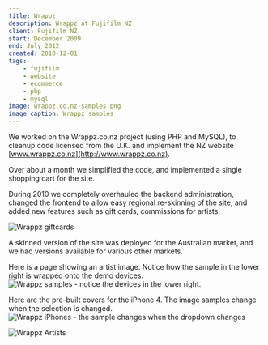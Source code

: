 ```yaml
---
title: Wrappz
description: Wrappz at Fujifilm NZ
client: Fujifilm NZ
start: December 2009
end: July 2012
created: 2010-12-01
tags:
    - fujifilm
    - website
    - ecommerce
    - php
    - mysql
image: wrappz.co.nz-samples.png
image_caption: Wrappz samples
---
```



We worked on the Wrappz.co.nz project (using PHP and MySQL), to cleanup code licensed from the U.K.
and implement the NZ website [www.wrappz.co.nz](http://www.wrappz.co.nz). 

<!--more-->

Over about a month we simplified the code, and implemented a single shopping cart
for the site. 

During 2010 we completely overhauled the backend administration,
changed the frontend to allow easy regional re-skinning of the site, and added
new features such as gift cards, commissions for artists.

![Wrappz giftcards](/images/projects/wrappz.co.nz-giftcards.png)

A skinned version of the site was deployed for the Australian market, and we had versions available for various other markets.

Here is a page showing an artist image. Notice how the sample in the lower right is wrapped onto the demo devices.
![Wrappz samples - notice the devices in the lower right.](/images/projects/wrappz.co.nz-samples.png)

Here are the pre-built covers for the iPhone 4. The image samples change when the selection is changed.
![Wrappz iPhones - the sample changes when the dropdown changes](/images/projects/wrappz.co.nz-iphone.png)

![Wrappz Artists](/images/projects/wrappz.co.nz-images.png)

